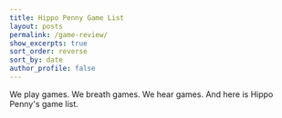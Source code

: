 ```yaml
---
title: Hippo Penny Game List
layout: posts
permalink: /game-review/
show_excerpts: true
sort_order: reverse
sort_by: date
author_profile: false
---
```



We play games. We breath games. We hear games. And here is Hippo Penny's game list.
